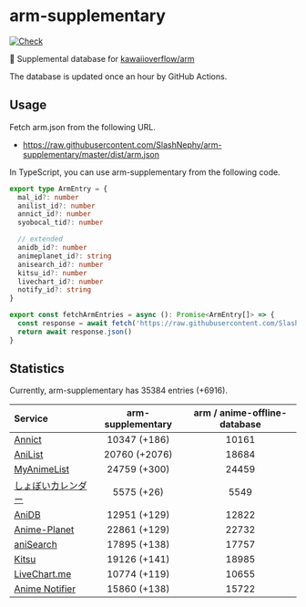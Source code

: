 # arm-supplementary

[![Check](https://github.com/SlashNephy/arm-supplementary/actions/workflows/check-node.yml/badge.svg)](https://github.com/SlashNephy/arm-supplementary/actions/workflows/check-node.yml)

💊 Supplemental database for [kawaiioverflow/arm](https://github.com/kawaiioverflow/arm)

The database is updated once an hour by GitHub Actions.

## Usage

Fetch arm.json from the following URL.

- https://raw.githubusercontent.com/SlashNephy/arm-supplementary/master/dist/arm.json

In TypeScript, you can use arm-supplementary from the following code.

```TypeScript
export type ArmEntry = {
  mal_id?: number
  anilist_id?: number
  annict_id?: number
  syobocal_tid?: number

  // extended
  anidb_id?: number
  animeplanet_id?: string
  anisearch_id?: number
  kitsu_id?: number
  livechart_id?: number
  notify_id?: string
}

export const fetchArmEntries = async (): Promise<ArmEntry[]> => {
  const response = await fetch('https://raw.githubusercontent.com/SlashNephy/arm-supplementary/master/dist/arm.json')
  return await response.json()
}
```

## Statistics

Currently, arm-supplementary has 35384 entries (+6916).

| Service                                     | arm-supplementary | arm / anime-offline-database |
| :------------------------------------------ | :---------------: | :--------------------------: |
| [Annict](https://annict.com)                |   10347 (+186)    |            10161             |
| [AniList](https://anilist.co)               |   20760 (+2076)   |            18684             |
| [MyAnimeList](https://myanimelist.net)      |   24759 (+300)    |            24459             |
| [しょぼいカレンダー](https://cal.syoboi.jp) |    5575 (+26)     |             5549             |
| [AniDB](https://anidb.net)                  |   12951 (+129)    |            12822             |
| [Anime-Planet](https://anime-planet.com)    |   22861 (+129)    |            22732             |
| [aniSearch](https://anisearch.com)          |   17895 (+138)    |            17757             |
| [Kitsu](https://kitsu.io)                   |   19126 (+141)    |            18985             |
| [LiveChart.me](https://livechart.me)        |   10774 (+119)    |            10655             |
| [Anime Notifier](https://notify.moe)        |   15860 (+138)    |            15722             |
